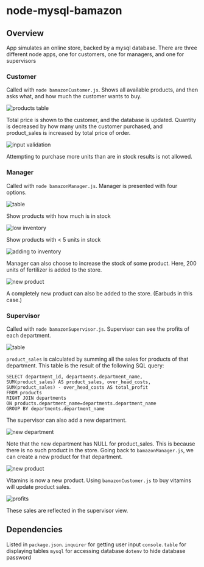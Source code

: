 # node-mysql-bamazon

## Overview
App simulates an online store, backed by a mysql database. There are three different node apps, one for customers, one for managers, and one for supervisors

### Customer
Called with `node bamazonCustomer.js`. Shows all available products, and then asks what, and how much the customer wants to buy.

![products table](images/customer1.PNG)

Total price is shown to the customer, and the database is updated. Quantity is decreased by how many units the customer purchased, and product_sales is increased by total price of order.

![input validation](images/customer2.PNG)

Attempting to purchase more units than are in stock results is not allowed.

### Manager
Called with `node bamazonManager.js`. Manager is presented with four options.

![table](images/manager1.PNG)

Show products with how much is in stock

![low inventory](images/manager2.PNG)

Show products with < 5 units in stock

![adding to inventory](images/manager3.PNG)

Manager can also choose to increase the stock of some product. Here, 200 units of fertilizer is added to the store.

![new product](images/manager4.PNG)

A completely new product can also be added to the store. (Earbuds in this case.)

### Supervisor
Called with `node bamazonSupervisor.js`. Supervisor can see the profits of each department.

![table](images/supervisor1.PNG)

`product_sales` is calculated by summing all the sales for products of that department. This table is the result of the following SQL query:

```
SELECT department_id, departments.department_name, 
SUM(product_sales) AS product_sales, over_head_costs, 
SUM(product_sales) - over_head_costs AS total_profit
FROM products
RIGHT JOIN departments 
ON products.department_name=departments.department_name
GROUP BY departments.department_name
```

The supervisor can also add a new department.

![new department](images/supervisor2.PNG)

Note that the new department has NULL for product_sales. This is because there is no such product in the store. Going back to `bamazonManager.js`, we can create a new product for that department.

![new product](images/supervisor3.PNG)

Vitamins is now a new product. Using `bamazonCustomer.js` to buy vitamins will update product sales.

![profits](images/supervisor4.PNG)

These sales are reflected in the supervisor view.

## Dependencies
Listed in `package.json`.
`inquirer` for getting user input
`console.table` for displaying tables
`mysql` for accessing database
`dotenv` to hide database password